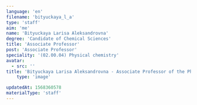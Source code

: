 ```yaml
---
language: 'en'
filename: 'bityuckaya_l_a'
type: 'staff'
aim: 'me'
name: 'Bityuckaya Larisa Aleksandrovna'
degree: 'Candidate of Chemical Sciences'
title: 'Associate Professor'
post: 'Associate Professor'
speciality: '(02.00.04) Physical chemistry'
avatar:
  - src: ''
title: 'Bityuckaya Larisa Aleksandrovna - Associate Professor of the Physics of semiconductors and microelectronics Department'
    type: 'image'

updatedAt: 1568360578
materialType: 'staff'
---
```


